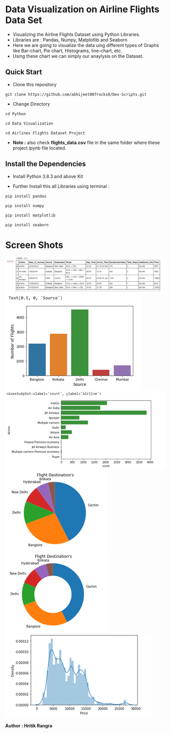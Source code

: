 # **Data Visualization on Airline Flights Data Set**

- Visualizing the Airline Flights Dataset using Python Libraries.
- Libraries are : Pandas, Numpy, Matplotlib and Seaborn
- Here we are going to visualize the data uing different types of Graphs like Bar-chart, Pie chart, Histograms, line-chart, etc.
- Using these chart we can simply our anaylysis on the Dataset.

## **Quick Start**
- Clone this repository

``` 
git clone https://github.com/abhijeet007rocks8/Dev-Scripts.git
```
- Change Directory

```
cd Python
```
```
cd Data Visualization
```
```
cd Airlines Flights Dataset Project
```
- **Note :** also check **flights_data.csv** file in the same folder where these project.ipynb file located. 

## **Install the Dependencies**
- Install Python 3.8.3 and above Kit

- Further Install this all Libraries using terminal :
```
pip install pandas
```
```
pip install numpy
```
```
pip install matplotlib
```
```
pip install seaborn
```

# **Screen Shots**

![](https://raw.githubusercontent.com/heet-kumar/TestingRepo/main/Pictures/Data_visualization_on_Airlines_Flights_DataSet/s1.png)
![](https://raw.githubusercontent.com/heet-kumar/TestingRepo/main/Pictures/Data_visualization_on_Airlines_Flights_DataSet/s2.png)  
![](https://raw.githubusercontent.com/heet-kumar/TestingRepo/main/Pictures/Data_visualization_on_Airlines_Flights_DataSet/s3.png)
![](https://raw.githubusercontent.com/heet-kumar/TestingRepo/main/Pictures/Data_visualization_on_Airlines_Flights_DataSet/s4.png) 
![](https://raw.githubusercontent.com/heet-kumar/TestingRepo/main/Pictures/Data_visualization_on_Airlines_Flights_DataSet/s5.png)
![](https://raw.githubusercontent.com/heet-kumar/TestingRepo/main/Pictures/Data_visualization_on_Airlines_Flights_DataSet/s6.png)

**Author : Hritik Rangra**

